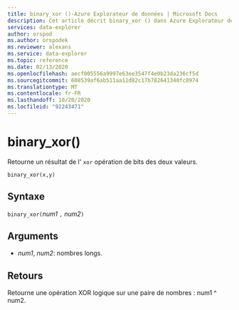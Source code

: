 ```yaml
---
title: binary_xor ()-Azure Explorateur de données | Microsoft Docs
description: Cet article décrit binary_xor () dans Azure Explorateur de données.
services: data-explorer
author: orspod
ms.author: orspodek
ms.reviewer: alexans
ms.service: data-explorer
ms.topic: reference
ms.date: 02/13/2020
ms.openlocfilehash: aecf005556a9997e63ee3547f4e0b23da236cf5d
ms.sourcegitcommit: 608539af6ab511aa11d82c17b782641340fc8974
ms.translationtype: MT
ms.contentlocale: fr-FR
ms.lasthandoff: 10/20/2020
ms.locfileid: "92243471"
---
```

# <a name="binary_xor"></a>binary_xor()

Retourne un résultat de l' `xor` opération de bits des deux valeurs.

```kusto
binary_xor(x,y)
```

## <a name="syntax"></a>Syntaxe

`binary_xor(`*num1* `,` *num2*`)`

## <a name="arguments"></a>Arguments

* *num1*, *num2*: nombres longs.

## <a name="returns"></a>Retours

Retourne une opération XOR logique sur une paire de nombres : num1 ^ num2.